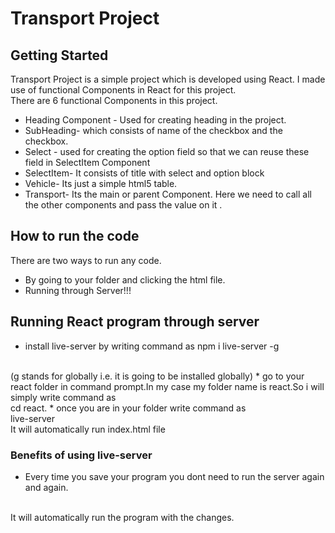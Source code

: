 # Transport Project
## Getting Started
Transport Project is a simple project which is developed using React. I made use of functional Components in React for this project. 
<br/>
There are 6 functional Components in this project.
* Heading Component -  Used for creating heading in the project.
* SubHeading- which consists of name of the checkbox and the checkbox.
* Select - used for creating the option field so that we can reuse these field in SelectItem Component
* SelectItem- It consists of title with select and option block
* Vehicle- Its just a simple html5 table.
* Transport- Its the main or parent Component. Here we need to call all the other components and pass the value on it . 
## How to run the code
There are two ways to run any code.
* By going to your folder and clicking the html file.
* Running through Server!!!
## Running React program through server
* install live-server by writing command as 
npm i live-server -g
<br/>
(g stands for globally i.e. it is going to be installed globally)
* go to your react folder in command prompt.In my case my folder name is react.So i will simply write command as
<br/> 
cd react.
* once you are in your folder write command as 
<br/>
live-server 
<br/>
It will automatically run index.html file

### Benefits of using live-server
* Every time you save your program you dont need to run the server again and again.
<br/>
It will automatically run the program with the changes.


